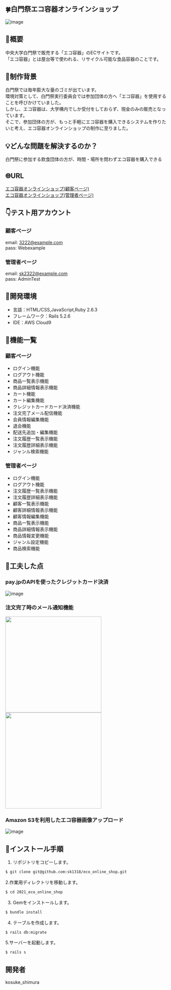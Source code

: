 ## 🍀白門祭エコ容器オンラインショップ
![image](https://user-images.githubusercontent.com/69100635/131132242-93548c48-6832-49ff-9909-2033b4f4d442.png)

## 📙概要
中央大学白門祭で販売する「エコ容器」のECサイトです。<br>
「エコ容器」とは屋台等で使われる、リサイクル可能な食品容器のことです。<br>

## 📙制作背景
白門祭では毎年膨大な量のゴミが出ています。<br>
環境対策として、白門祭実行委員会では参加団体の方へ「エコ容器」を使用することを呼びかけていました。<br>
しかし、エコ容器は、大学構内でしか受付をしておらず、現金のみの販売となっています。<br>
そこで、参加団体の方が、もっと手軽にエコ容器を購入できるシステムを作りたいと考え、エコ容器オンラインショップの制作に至りました。

## 💡どんな問題を解決するのか？
白門祭に参加する飲食団体の方が、時間・場所を問わずエコ容器を購入できる

## 🌐URL
[エコ容器オンラインショップ(顧客ページ)](https://morning-eyrie-27166.herokuapp.com/)<br>
[エコ容器オンラインショップ(管理者ページ)](https://nameless-lowlands-21534.herokuapp.com/admin/sign_in)
　　　
## 👇テスト用アカウント
### 顧客ページ
email: 3222@example.com<br>
pass: Webexample
### 管理者ページ
email: sk2322@example.com<br>
pass: AdminTest

## 📙開発環境
- 言語：HTML/CSS,JavaScript,Ruby 2.6.3
- フレームワーク：Rails 5.2.6
- IDE：AWS Cloud9

## 📙機能一覧
### 顧客ページ
- ログイン機能
- ログアウト機能
- 商品一覧表示機能
- 商品詳細情報表示機能
- カート機能
- カート編集機能
- クレジットカードカード決済機能
- 注文完了メール配信機能
- 会員情報編集機能
- 退会機能
- 配送先追加・編集機能
- 注文履歴一覧表示機能
- 注文履歴詳細表示機能
- ジャンル検索機能

### 管理者ページ
- ログイン機能
- ログアウト機能
- 注文履歴一覧表示機能
- 注文履歴詳細表示機能
- 顧客一覧表示機能
- 顧客詳細情報表示機能
- 顧客情報編集機能
- 商品一覧表示機能
- 商品詳細情報表示機能
- 商品情報変更機能
- ジャンル設定機能
- 商品検索機能

## 📙工夫した点
### pay.jpのAPIを使ったクレジットカード決済
![image](https://user-images.githubusercontent.com/69100635/131134468-741e33a8-5159-4c8d-aab0-7ee0d6ddf0d9.png)
### 注文完了時のメール通知機能
<img src="https://user-images.githubusercontent.com/69100635/131238116-6df7120d-0999-4426-9079-f94dd51ba252.png" width="300px"><img src="https://user-images.githubusercontent.com/69100635/131238099-496a7694-c163-4afe-b16b-cc6bb970137d.png" width="300px">
### Amazon S3を利用したエコ容器画像アップロード
![image](https://user-images.githubusercontent.com/69100635/131240231-1052ba7c-4555-42a2-aea9-24329d82e611.png)



## 📙インストール手順
1. リポジトリをコピーします。
```bash
$ git clone git@github.com:sk1318/eco_online_shop.git
```

2.作業用ディレクトリを移動します。
```bash
$ cd 2021_eco_online_shop
```

3. Gemをインストールします。
```bash
$ bundle install
```

4. テーブルを作成します。
```bash
$ rails db:migrate
```

5.サーバーを起動します。
```bash
$ rails s
```

## 開発者
kosuke_shimura

